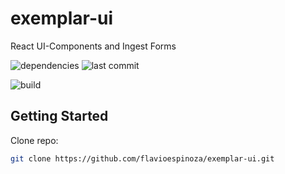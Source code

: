 # exemplar-ui

React UI-Components and Ingest Forms

![dependencies](https://img.shields.io/david/flavioespinoza/exemplar-ui.svg) ![last commit](https://img.shields.io/github/last-commit/flavioespinoza/exemplar-ui.svg) 

![build](https://img.shields.io/drone/build/webshield-dev/authnet-app?label=drone%20build)

## Getting Started

Clone repo:
```bash
git clone https://github.com/flavioespinoza/exemplar-ui.git
```
